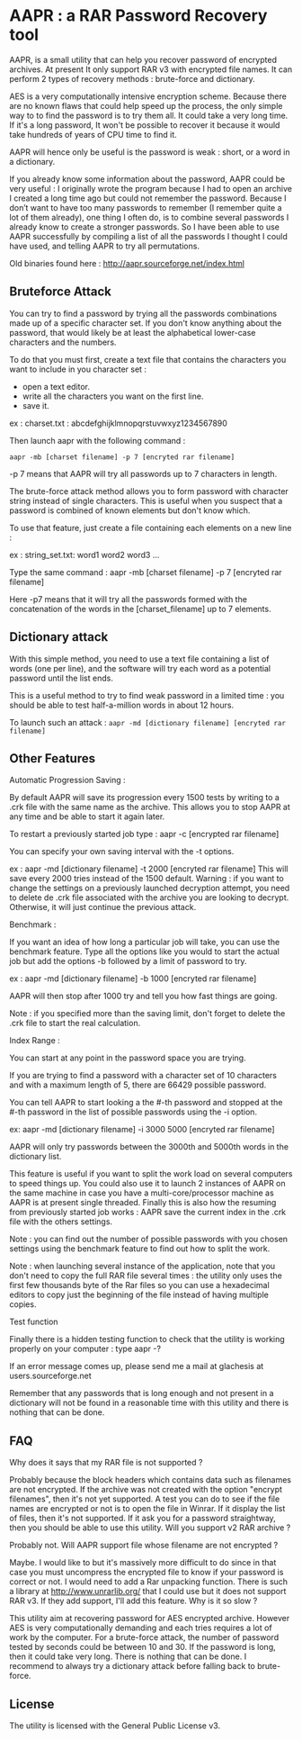 # AAPR : a RAR Password Recovery tool

AAPR, is a small utility that can help you recover password of encrypted archives. At present It only support RAR v3 with encrypted file names. It can perform 2 types of recovery methods : brute-force and dictionary.

AES is a very computationally intensive encryption scheme. Because there are no known flaws that could help speed up the process, the only simple way to to find the password is to try them all. It could take a very long time. If it's a long password, It won't be possible to recover it because it would take hundreds of years of CPU time to find it.

AAPR will hence only be useful is the password is weak : short, or a word in a dictionary.

If you already know some information about the password, AAPR could be very useful : I originally wrote the program because I had to open an archive I created a long time ago but could not remember the password. Because I don’t want to have too many passwords to remember (I remember quite a lot of them already), one thing I often do, is to combine several passwords I already know to create a stronger passwords. So I have been able to use AAPR successfully by compiling a list of all the passwords I thought I could have used, and telling AAPR to try all permutations.

Old binaries found here : http://aapr.sourceforge.net/index.html

## Bruteforce Attack

You can try to find a password by trying all the passwords combinations made up of a specific character set. If you don't know anything about the password, that would likely be at least the alphabetical lower-case characters and the numbers.

To do that you must first, create a text file that contains the characters you want to include in you character set :

- open a text editor.
- write all the characters you want on the first line.
- save it.

ex :
charset.txt : 
abcdefghijklmnopqrstuvwxyz1234567890 


Then launch aapr with the following command :

`aapr -mb [charset filename] -p 7 [encryted rar filename]`

-p 7 means that AAPR will try all passwords up to 7 characters in length.

The brute-force attack method allows you to form password with character string instead of single characters. This is useful when you suspect that a password is combined of known elements but don't know which.

To use that feature, just create a file containing each elements on a new line :

ex :
string_set.txt:
word1
word2
word3
...

Type the same command : aapr -mb [charset filename] -p 7 [encryted rar filename]

Here -p7 means that it will try all the passwords formed with the concatenation of the words in the [charset_filename] up to 7 elements.

## Dictionary attack 

With this simple method, you need to use a text file containing a list of words (one per line), and the software will try each word as a potential password until the list ends.

This is a useful method to try to find weak password in a limited time : you should be able to test half-a-million words in about 12 hours.

To launch such an attack : `aapr -md [dictionary filename] [encryted rar filename]`

## Other Features

Automatic Progression Saving :

By default AAPR will save its progression every 1500 tests by writing to a .crk file with the same name as the archive. This allows you to stop AAPR at any time and be able to start it again later.

To restart a previously started job type : aapr -c [encrypted rar filename]

You can specify your own saving interval with the -t options.

ex : aapr -md [dictionary filename] -t 2000 [encryted rar filename] This will save every 2000 tries instead of the 1500 default. 
Warning : if you want to change the settings on a previously launched decryption attempt, you need to delete de .crk file associated with the archive you are looking to decrypt. Otherwise, it will just continue the previous attack.

Benchmark :

If you want an idea of how long a particular job will take, you can use the benchmark feature. Type all the options like you would to start the actual job but add the options -b followed by a limit of password to try.

ex : aapr -md [dictionary filename] -b 1000 [encryted rar filename]

AAPR will then stop after 1000 try and tell you how fast things are going.

Note : if you specified more than the saving limit, don't forget to delete the .crk file to start the real calculation.

Index Range :

You can start at any point in the password space you are trying.

If you are trying to find a password with a character set of 10 characters and with a maximum length of 5, there are 66429 possible password.

You can tell AAPR to start looking a the #-th password and stopped at the #-th password in the list of possible passwords using the -i option.

ex: aapr -md [dictionary filename] -i 3000 5000 [encryted rar filename]

AAPR will only try passwords between the 3000th and 5000th words in the dictionary list.

This feature is useful if you want to split the work load on several computers to speed things up. You could also use it to launch 2 instances of AAPR on the same machine in case you have a multi-core/processor machine as AAPR is at present single threaded. Finally this is also how the resuming from previously started job works : AAPR save the current index in the .crk file with the others settings.

Note : you can find out the number of possible passwords with you chosen settings using the benchmark feature to find out how to split the work.

Note : when launching several instance of the application, note that you don't need to copy the full RAR file several times : the utility only uses the first few thousands byte of the Rar files so you can use a hexadecimal editors to copy just the beginning of the file instead of having multiple copies.

Test function

Finally there is a hidden testing function to check that the utility is working properly on your computer : type aapr -?

If an error message comes up, please send me a mail at glachesis at users.sourceforge.net

Remember that any passwords that is long enough and not present in a dictionary will not be found in a reasonable time with this utility and there is nothing that can be done.


## FAQ

Why does it says that my RAR file is not supported ?

Probably because the block headers which contains data such as filenames are not encrypted. If the archive was not created with the option "encrypt filenames", then it's not yet supported. A test you can do to see if the file names are encrypted or not is to open the file in Winrar. If it display the list of files, then it's not supported. If it ask you for a password straightway, then you should be able to use this utility.
Will you support v2 RAR archive ?

Probably not.
Will AAPR support file whose filename are not encrypted ?

Maybe. I would like to but it's massively more difficult to do since in that case you must uncompress the encrypted file to know if your password is correct or not. I would need to add a Rar unpacking function. There is such a library at http://www.unrarlib.org/ that I could use but it does not support RAR v3. If they add support, I'll add this feature.
Why is it so slow ?

This utility aim at recovering password for AES encrypted archive. However AES is very computationally demanding and each tries requires a lot of work by the computer. For a brute-force attack, the number of password tested by seconds could be between 10 and 30. If the password is long, then it could take very long. There is nothing that can be done. I recommend to always try a dictionary attack before falling back to brute-force.


## License

The utility is licensed with the General Public License v3. 


